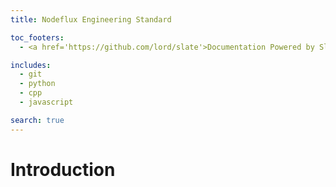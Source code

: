 ```yaml
---
title: Nodeflux Engineering Standard

toc_footers:
  - <a href='https://github.com/lord/slate'>Documentation Powered by Slate</a>

includes:
  - git
  - python
  - cpp
  - javascript

search: true
---
```


# Introduction
